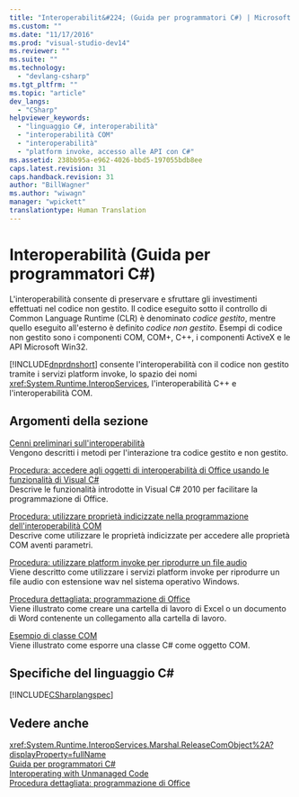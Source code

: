 ```yaml
---
title: "Interoperabilit&#224; (Guida per programmatori C#) | Microsoft Docs"
ms.custom: ""
ms.date: "11/17/2016"
ms.prod: "visual-studio-dev14"
ms.reviewer: ""
ms.suite: ""
ms.technology: 
  - "devlang-csharp"
ms.tgt_pltfrm: ""
ms.topic: "article"
dev_langs: 
  - "CSharp"
helpviewer_keywords: 
  - "linguaggio C#, interoperabilità"
  - "interoperabilità COM"
  - "interoperabilità"
  - "platform invoke, accesso alle API con C#"
ms.assetid: 238bb95a-e962-4026-bbd5-197055bdb8ee
caps.latest.revision: 31
caps.handback.revision: 31
author: "BillWagner"
ms.author: "wiwagn"
manager: "wpickett"
translationtype: Human Translation
---
```

# Interoperabilit&#224; (Guida per programmatori C#)
L'interoperabilità consente di preservare e sfruttare gli investimenti effettuati nel codice non gestito.  Il codice eseguito sotto il controllo di Common Language Runtime \(CLR\) è denominato *codice gestito*, mentre quello eseguito all'esterno è definito *codice non gestito*.  Esempi di codice non gestito sono i componenti COM, COM\+, C\+\+, i componenti ActiveX e le API Microsoft Win32.  
  
 [!INCLUDE[dnprdnshort](../../../csharp/getting-started/includes/dnprdnshort_md.md)] consente l'interoperabilità con il codice non gestito tramite i servizi platform invoke, lo spazio dei nomi <xref:System.Runtime.InteropServices>, l'interoperabilità C\+\+ e l'interoperabilità COM.  
  
## Argomenti della sezione  
 [Cenni preliminari sull'interoperabilità](../../../csharp/programming-guide/interop/interoperability-overview.md)  
 Vengono descritti i metodi per l'interazione tra codice gestito e non gestito.  
  
 [Procedura: accedere agli oggetti di interoperabilità di Office usando le funzionalità di Visual C\#](../../../csharp/programming-guide/interop/how-to-access-office-onterop-objects.md)  
 Descrive le funzionalità introdotte in Visual C\# 2010 per facilitare la programmazione di Office.  
  
 [Procedura: utilizzare proprietà indicizzate nella programmazione dell'interoperabilità COM](../../../csharp/programming-guide/interop/how-to-use-indexed-properties-in-com-interop-rogramming.md)  
 Descrive come utilizzare le proprietà indicizzate per accedere alle proprietà COM aventi parametri.  
  
 [Procedura: utilizzare platform invoke per riprodurre un file audio](../../../csharp/programming-guide/interop/how-to-use-platform-invoke-to-play-a-wave-file.md)  
 Viene descritto come utilizzare i servizi platform invoke per riprodurre un file audio con estensione wav nel sistema operativo Windows.  
  
 [Procedura dettagliata: programmazione di Office](../../../csharp/programming-guide/interop/walkthrough-office-programming.md)  
 Viene illustrato come creare una cartella di lavoro di Excel o un documento di Word contenente un collegamento alla cartella di lavoro.  
  
 [Esempio di classe COM](../../../csharp/programming-guide/interop/example-com-class.md)  
 Viene illustrato come esporre una classe C\# come oggetto COM.  
  
## Specifiche del linguaggio C\#  
 [!INCLUDE[CSharplangspec](../../../csharp/language-reference/keywords/includes/csharplangspec_md.md)]  
  
## Vedere anche  
 <xref:System.Runtime.InteropServices.Marshal.ReleaseComObject%2A?displayProperty=fullName>   
 [Guida per programmatori C\#](../../../csharp/programming-guide/index.md)   
 [Interoperating with Unmanaged Code](../Topic/Interoperating%20with%20Unmanaged%20Code.md)   
 [Procedura dettagliata: programmazione di Office](../../../csharp/programming-guide/interop/walkthrough-office-programming.md)